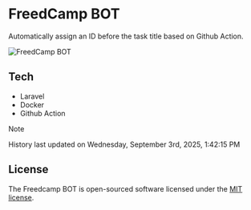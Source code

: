 # FreedCamp BOT

Automatically assign an ID before the task title based on Github Action.

![FreedCamp BOT](https://repository-images.githubusercontent.com/737932867/7d34798b-2680-471c-b089-a78a718d3d6a)

## Tech

- Laravel
- Docker
- Github Action

> [!NOTE]  
> History last updated on Wednesday, September 3rd, 2025, 1:42:15 PM

## License

The Freedcamp BOT is open-sourced software licensed under the [MIT license](https://opensource.org/licenses/MIT).
